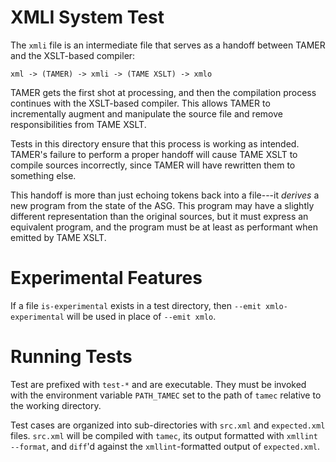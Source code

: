 # XMLI System Test
The `xmli` file is an intermediate file that serves as a handoff between
TAMER and the XSLT-based compiler:

```
xml -> (TAMER) -> xmli -> (TAME XSLT) -> xmlo
```

TAMER gets the first shot at processing, and then the compilation process
continues with the XSLT-based compiler.  This allows TAMER to incrementally
augment and manipulate the source file and remove responsibilities from
TAME XSLT.

Tests in this directory ensure that this process is working as
intended.  TAMER's failure to perform a proper handoff will cause TAME XSLT
to compile sources incorrectly, since TAMER will have rewritten them to
something else.

This handoff is more than just echoing tokens back into a file---it
_derives_ a new program from the state of the ASG.  This program may have a
slightly different representation than the original sources, but it must
express an equivalent program, and the program must be at least as
performant when emitted by TAME XSLT.

# Experimental Features
If a file `is-experimental` exists in a test directory, then
`--emit xmlo-experimental` will be used in place of `--emit xmlo`.

# Running Tests
Test are prefixed with `test-*` and are executable.  They must be invoked
with the environment variable `PATH_TAMEC` set to the path of `tamec`
relative to the working directory.

Test cases are organized into sub-directories with `src.xml` and
`expected.xml` files.  `src.xml` will be compiled with `tamec`, its output
formatted with `xmllint --format`, and `diff`'d against the
`xmllint`-formatted output of `expected.xml`.

